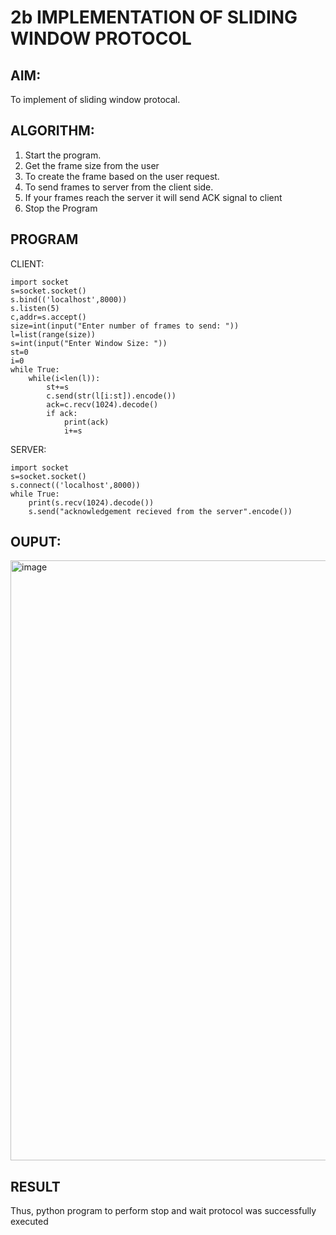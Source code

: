 # 2b IMPLEMENTATION OF SLIDING WINDOW PROTOCOL
## AIM:
To implement of sliding window protocal.
## ALGORITHM:
1. Start the program.
2. Get the frame size from the user
3. To create the frame based on the user request.
4. To send frames to server from the client side.
5. If your frames reach the server it will send ACK signal to client
6. Stop the Program
## PROGRAM
CLIENT:
```
import socket
s=socket.socket()
s.bind(('localhost',8000))
s.listen(5)
c,addr=s.accept()
size=int(input("Enter number of frames to send: "))
l=list(range(size))
s=int(input("Enter Window Size: "))
st=0
i=0
while True:
    while(i<len(l)):
        st+=s
        c.send(str(l[i:st]).encode())
        ack=c.recv(1024).decode()
        if ack:
            print(ack)
            i+=s
```
SERVER:
```
import socket
s=socket.socket()
s.connect(('localhost',8000))
while True:
    print(s.recv(1024).decode())
    s.send("acknowledgement recieved from the server".encode())
```
## OUPUT:
<img width="960" alt="image" src="https://github.com/user-attachments/assets/3334640c-a2bb-4346-acad-643371a7aa2e" />

## RESULT
Thus, python program to perform stop and wait protocol was successfully executed
